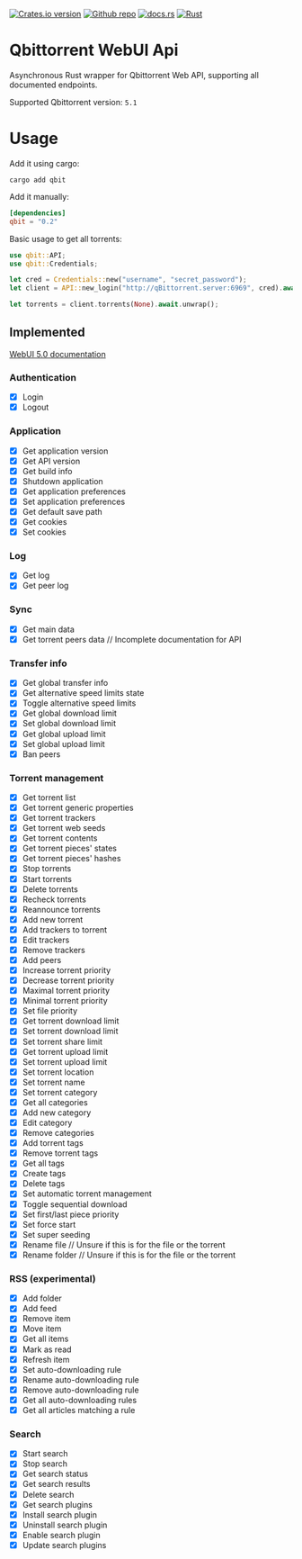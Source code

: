 [![Crates.io version](https://img.shields.io/crates/v/qbit)](https://crates.io/crates/qbit)
[![Github repo](https://img.shields.io/badge/Github-Repo-orange?logo=github)](https://github.com/Mattress237/qbittorrent-webui-api)
[![docs.rs](https://img.shields.io/docsrs/qbit)](https://docs.rs/qbit)
[![Rust](https://img.shields.io/badge/Rust-stable-brightgreen?logo=rust)](https://www.rust-lang.org/)

# Qbittorrent WebUI Api

Asynchronous Rust wrapper for Qbittorrent Web API, supporting all documented endpoints.

Supported Qbittorrent version: `5.1`

# Usage

Add it using cargo:
```
cargo add qbit
```

Add it manually:
``` toml
[dependencies]
qbit = "0.2"
```

Basic usage to get all torrents:
``` rust
use qbit::API;
use qbit::Credentials;

let cred = Credentials::new("username", "secret_password");
let client = API::new_login("http://qBittorrent.server:6969", cred).await.unwrap();

let torrents = client.torrents(None).await.unwrap();
```

## Implemented

[WebUI 5.0 documentation](<https://github.com/qbittorrent/qBittorrent/wiki/WebUI-API-(qBittorrent-5.0)>)

### Authentication

- [x] Login
- [x] Logout

### Application

- [x] Get application version
- [x] Get API version
- [x] Get build info
- [x] Shutdown application
- [x] Get application preferences
- [x] Set application preferences
- [x] Get default save path
- [x] Get cookies
- [x] Set cookies

### Log

- [x] Get log
- [x] Get peer log

### Sync

- [x] Get main data
- [x] Get torrent peers data // Incomplete documentation for API

### Transfer info

- [x] Get global transfer info
- [x] Get alternative speed limits state
- [x] Toggle alternative speed limits
- [x] Get global download limit
- [x] Set global download limit
- [x] Get global upload limit
- [x] Set global upload limit
- [x] Ban peers

### Torrent management

- [x] Get torrent list
- [x] Get torrent generic properties
- [x] Get torrent trackers
- [x] Get torrent web seeds
- [x] Get torrent contents
- [x] Get torrent pieces' states
- [x] Get torrent pieces' hashes
- [x] Stop torrents
- [x] Start torrents
- [x] Delete torrents
- [x] Recheck torrents
- [x] Reannounce torrents
- [x] Add new torrent
- [x] Add trackers to torrent
- [x] Edit trackers
- [x] Remove trackers
- [x] Add peers
- [x] Increase torrent priority
- [x] Decrease torrent priority
- [x] Maximal torrent priority
- [x] Minimal torrent priority
- [x] Set file priority
- [x] Get torrent download limit
- [x] Set torrent download limit
- [x] Set torrent share limit
- [x] Get torrent upload limit
- [x] Set torrent upload limit
- [x] Set torrent location
- [x] Set torrent name
- [x] Set torrent category
- [x] Get all categories
- [x] Add new category
- [x] Edit category
- [x] Remove categories
- [x] Add torrent tags
- [x] Remove torrent tags
- [x] Get all tags
- [x] Create tags
- [x] Delete tags
- [x] Set automatic torrent management
- [x] Toggle sequential download
- [x] Set first/last piece priority
- [x] Set force start
- [x] Set super seeding
- [x] Rename file   // Unsure if this is for the file or the torrent
- [x] Rename folder // Unsure if this is for the file or the torrent

### RSS (experimental)

- [x] Add folder
- [x] Add feed
- [x] Remove item
- [x] Move item
- [x] Get all items
- [x] Mark as read
- [x] Refresh item
- [x] Set auto-downloading rule
- [x] Rename auto-downloading rule
- [x] Remove auto-downloading rule
- [x] Get all auto-downloading rules
- [x] Get all articles matching a rule

### Search

- [x] Start search
- [x] Stop search
- [x] Get search status
- [x] Get search results
- [x] Delete search
- [x] Get search plugins
- [x] Install search plugin
- [x] Uninstall search plugin
- [x] Enable search plugin
- [x] Update search plugins
